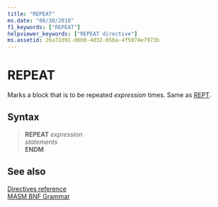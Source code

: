 ```yaml
---
title: "REPEAT"
ms.date: "08/30/2018"
f1_keywords: ["REPEAT"]
helpviewer_keywords: ["REPEAT directive"]
ms.assetid: 26a72d91-d6b0-4d32-b5ba-4f5074e7973b
---
```

# REPEAT

Marks a block that is to be repeated *expression* times. Same as [REPT](../../assembler/masm/rept.md).

## Syntax

> **REPEAT** *expression*\
> *statements*\
> **ENDM**

## See also

[Directives reference](directives-reference.md)<br/>
[MASM BNF Grammar](masm-bnf-grammar.md)
